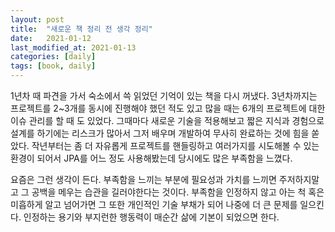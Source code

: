 ```yaml
---
layout: post
title:  "새로운 책 정리 전 생각 정리"
date:   2021-01-12
last_modified_at: 2021-01-13
categories: [daily]
tags: [book, daily]
---
```


1년차 때 파견을 가서 숙소에서 쓱 읽었던 기억이 있는 책을 다시 꺼냈다. 3년차까지는 프로젝트를 2~3개를 동시에 진행해야 했던 적도 있고 많을 때는 6개의 프로젝트에 대한 이슈 관리를 할 때 도 있었다. 그때마다 새로운 기술을 적용해보고 짧은 지식과 경험으로 설계를 하기에는 리스크가 많아서 그저 배우며 개발하여 무사히 완료하는 것에 힘을 쏟았다. 작년부터는 좀 더 자유롭게 프로젝트를 핸들링하고 여러가지를 시도해볼 수 있는 환경이 되어서 JPA를 어느 정도 사용해봤는데 당시에도 많은 부족함을 느꼈다. 

요즘은 그런 생각이 든다. 부족함을 느끼는 부분에 필요성과 가치를 느끼면 주저하지말고 그 공백을 메우는 습관을 길러야한다는 것이다. 부족함을 인정하지 않고 아는 척 혹은 미흡하게 알고 넘어가면 그 또한 개인적인 기술 부채가 되어 나중에 더 큰 문제를 일으킨다. 인정하는 용기와 부지런한 행동력이 매순간 삶에 기본이 되었으면 한다.
